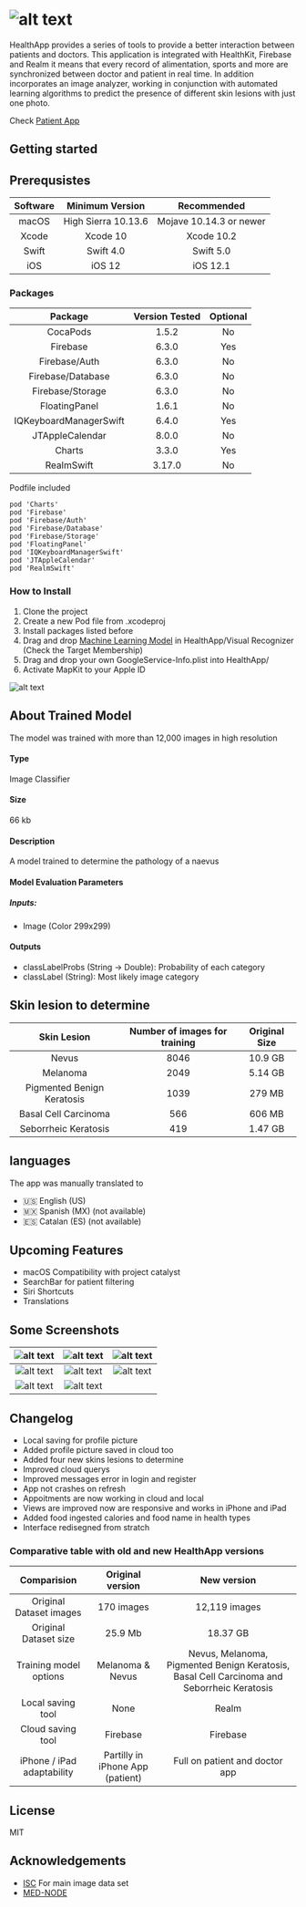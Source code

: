 #  ![alt text](https://user-images.githubusercontent.com/42153044/61584923-01d6df00-ab16-11e9-9811-9b2ece37889a.png)

HealthApp provides a series of tools to provide a better interaction between patients and doctors.
This application is integrated with HealthKit, Firebase and Realm it means that every record of alimentation, sports and more are synchronized between doctor and patient in real time.
In addition incorporates an image analyzer, working in conjunction with automated learning algorithms to predict the presence of different skin lesions with just one photo.

Check [Patient App](https://github.com/ColeMacGrath/HealthApp)

## Getting started

## Prerequsistes

| Software | **Minimum Version** |     **Recommended**     |
| :------: | :-----------------: | :---------------------: |
|  macOS   | High Sierra 10.13.6 | Mojave 10.14.3 or newer |
|  Xcode   |      Xcode 10       |       Xcode 10.2        |
|  Swift   |      Swift 4.0      |        Swift 5.0        |
|   iOS    |       iOS 12        |        iOS 12.1         |

### Packages

|        Package         | **Version Tested** | **Optional** |
| :--------------------: | :----------------: | :----------: |
|        CocaPods        |       1.5.2        |      No      |
|        Firebase        |       6.3.0        |     Yes      |
|     Firebase/Auth      |       6.3.0        |      No      |
|   Firebase/Database    |       6.3.0        |      No      |
|    Firebase/Storage    |       6.3.0        |      No      |
|     FloatingPanel      |       1.6.1        |      No      |
| IQKeyboardManagerSwift |       6.4.0        |     Yes      |
|    JTAppleCalendar     |       8.0.0        |      No      |
|         Charts         |       3.3.0        |     Yes      |
|       RealmSwift       |       3.17.0       |      No      |

Podfile included

```
pod 'Charts'
pod 'Firebase'
pod 'Firebase/Auth'
pod 'Firebase/Database'
pod 'Firebase/Storage'
pod 'FloatingPanel'
pod 'IQKeyboardManagerSwift'
pod 'JTAppleCalendar'
pod 'RealmSwift'
```

### How to Install

1. Clone the project
2. Create a new Pod file from .xcodeproj
3. Install packages listed before
4. Drag and drop [Machine Learning Model](google.com) in HealthApp/Visual Recognizer (Check the Target Membership)
5. Drag and drop your own GoogleService-Info.plist into HealthApp/
7. Activate MapKit to your Apple ID

![alt text](https://user-images.githubusercontent.com/42153044/51432666-ffe0a180-1c00-11e9-9358-e00ee5b00947.png)

## About Trained Model

The model was trained with more than 12,000 images in high resolution

#### Type

Image Classifier

#### Size

66 kb

#### Description

A model trained to determine the pathology of a naevus

#### Model Evaluation Parameters

##### Inputs:

* Image (Color 299x299)

#### Outputs

* classLabelProbs (String -> Double): Probability of each category
* classLabel (String): Most likely image category

## Skin lesion to determine

|        Skin Lesion         | **Number of images for training** | **Original Size** |
| :------------------------: | :-------------------------------: | :---------------: |
|           Nevus            |               8046                |      10.9 GB      |
|          Melanoma          |               2049                |      5.14 GB      |
| Pigmented Benign Keratosis |               1039                |      279 MB       |
|    Basal Cell Carcinoma    |                566                |      606 MB       |
|    Seborrheic Keratosis    |                419                |      1.47 GB      |

## languages
The app was manually translated to
* 🇺🇸 English (US)
* 🇲🇽 Spanish (MX) (not available)
* 🇪🇸 Catalan (ES) (not available)

## Upcoming Features

* macOS Compatibility with project catalyst
* SearchBar for patient filtering
* Siri Shortcuts
* Translations

## Some Screenshots

| ![alt text](https://user-images.githubusercontent.com/42153044/61612753-05a55700-ac25-11e9-9221-c9a1ebdfe952.png) | ![alt text](https://user-images.githubusercontent.com/42153044/61612754-05a55700-ac25-11e9-9b91-c9f7ae23302c.png) | ![alt text](https://user-images.githubusercontent.com/42153044/61612752-050cc080-ac25-11e9-9933-69e57f29ac11.png) |
| :----------------------------------------------------------: | :----------------------------------------------------------: | :----------------------------------------------------------: |
| ![alt text](https://user-images.githubusercontent.com/42153044/61612755-05a55700-ac25-11e9-94c7-d0a036becf06.png) | ![alt text](https://user-images.githubusercontent.com/42153044/61612756-05a55700-ac25-11e9-9545-7faffd2887c8.png) | ![alt text](https://user-images.githubusercontent.com/42153044/61612757-05a55700-ac25-11e9-9220-96a1bbbff892.png) |
| ![alt text](https://user-images.githubusercontent.com/42153044/61612751-050cc080-ac25-11e9-9a5e-f558d0e32608.png) | ![alt text](https://user-images.githubusercontent.com/42153044/61612750-050cc080-ac25-11e9-8c4c-62f45bb354c1.png) |                                                              |


## Changelog

* Local saving for profile picture
* Added profile picture saved in cloud too
* Added four new skins lesions to determine
* Improved cloud querys
* Improved messages error in login and register
* App not crashes on refresh
* Appoitments are now working in cloud and local
* Views are improved now are responsive and works in iPhone and iPad
* Added food ingested calories and food name in health types
* Interface redisegned from stratch

### Comparative table with old and new HealthApp versions

|        Comparision         |       **Original version**       |                       **New version**                        |
| :------------------------: | :------------------------------: | :----------------------------------------------------------: |
|  Original Dataset images   |            170 images            |                        12,119 images                         |
|   Original Dataset size    |             25.9 Mb              |                           18.37 GB                           |
|   Training model options   |         Melanoma & Nevus         | Nevus, Melanoma, Pigmented Benign Keratosis, Basal Cell Carcinoma and Seborrheic Keratosis |
|     Local saving tool      |               None               |                            Realm                             |
|     Cloud saving tool      |             Firebase             |                           Firebase                           |
| iPhone / iPad adaptability | Partilly in iPhone App (patient) |                Full on patient and doctor app                |

## License

MIT

## Acknowledgements

* [ISC](https://www.isic-archive.com/#!/topWithHeader/wideContentTop/main) For main image data set
* [MED-NODE](http://www.cs.rug.nl/~imaging/databases/melanoma_naevi/)
